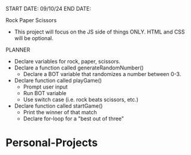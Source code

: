 START DATE: 09/10/24
END DATE:

Rock Paper Scissors
- This project will focus on the JS side of things ONLY. HTML and CSS will be optional.

PLANNER
- Declare variables for rock, paper, scissors.
- Declare a function called generateRandomNumber()
    - Declare a BOT variable that randomizes a number between 0-3.
- Declare function called playGame()
    - Prompt user input
    - Run BOT variable
    - Use switch case (i.e. rock beats scissors, etc.)
- Declare function called startGame()
    - Print the winner of that match
    - Declare for-loop for a "best out of three"
# Personal-Projects
